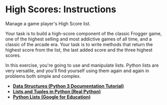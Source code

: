 # High Scores: Instructions

Manage a game player's High Score list.

Your task is to build a high-score component of the classic Frogger game, one of
the highest selling and most addictive games of all time, and a classic of the
arcade era. Your task is to write methods that return the highest score from the
list, the last added score and the three highest scores.

In this exercise, you're going to use and manipulate lists. Python lists are
very versatile, and you'll find yourself using them again and again in problems
both simple and complex.

- [**Data Structures (Python 3 Documentation Tutorial)**](https://docs.python.org/3/tutorial/datastructures.html)
- [**Lists and Tuples in Python (Real Python)**](https://realpython.com/python-lists-tuples/)
- [**Python Lists (Google for Education)**](https://developers.google.com/edu/python/lists)
